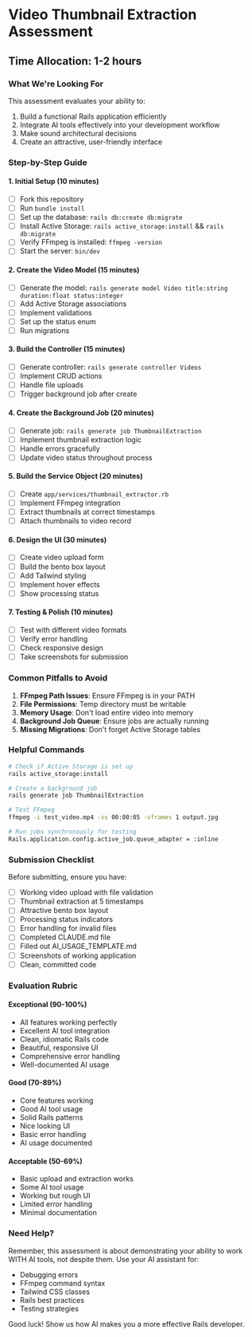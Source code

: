 # Video Thumbnail Extraction Assessment

## Time Allocation: 1-2 hours

### What We're Looking For

This assessment evaluates your ability to:
1. Build a functional Rails application efficiently
2. Integrate AI tools effectively into your development workflow
3. Make sound architectural decisions
4. Create an attractive, user-friendly interface

### Step-by-Step Guide

#### 1. Initial Setup (10 minutes)
- [ ] Fork this repository
- [ ] Run `bundle install`
- [ ] Set up the database: `rails db:create db:migrate`
- [ ] Install Active Storage: `rails active_storage:install` && `rails db:migrate`
- [ ] Verify FFmpeg is installed: `ffmpeg -version`
- [ ] Start the server: `bin/dev`

#### 2. Create the Video Model (15 minutes)
- [ ] Generate the model: `rails generate model Video title:string duration:float status:integer`
- [ ] Add Active Storage associations
- [ ] Implement validations
- [ ] Set up the status enum
- [ ] Run migrations

#### 3. Build the Controller (15 minutes)
- [ ] Generate controller: `rails generate controller Videos`
- [ ] Implement CRUD actions
- [ ] Handle file uploads
- [ ] Trigger background job after create

#### 4. Create the Background Job (20 minutes)
- [ ] Generate job: `rails generate job ThumbnailExtraction`
- [ ] Implement thumbnail extraction logic
- [ ] Handle errors gracefully
- [ ] Update video status throughout process

#### 5. Build the Service Object (20 minutes)
- [ ] Create `app/services/thumbnail_extractor.rb`
- [ ] Implement FFmpeg integration
- [ ] Extract thumbnails at correct timestamps
- [ ] Attach thumbnails to video record

#### 6. Design the UI (30 minutes)
- [ ] Create video upload form
- [ ] Build the bento box layout
- [ ] Add Tailwind styling
- [ ] Implement hover effects
- [ ] Show processing status

#### 7. Testing & Polish (10 minutes)
- [ ] Test with different video formats
- [ ] Verify error handling
- [ ] Check responsive design
- [ ] Take screenshots for submission

### Common Pitfalls to Avoid

1. **FFmpeg Path Issues**: Ensure FFmpeg is in your PATH
2. **File Permissions**: Temp directory must be writable
3. **Memory Usage**: Don't load entire video into memory
4. **Background Job Queue**: Ensure jobs are actually running
5. **Missing Migrations**: Don't forget Active Storage tables

### Helpful Commands

```bash
# Check if Active Storage is set up
rails active_storage:install

# Create a background job
rails generate job ThumbnailExtraction

# Test FFmpeg
ffmpeg -i test_video.mp4 -ss 00:00:05 -vframes 1 output.jpg

# Run jobs synchronously for testing
Rails.application.config.active_job.queue_adapter = :inline
```

### Submission Checklist

Before submitting, ensure you have:
- [ ] Working video upload with file validation
- [ ] Thumbnail extraction at 5 timestamps
- [ ] Attractive bento box layout
- [ ] Processing status indicators
- [ ] Error handling for invalid files
- [ ] Completed CLAUDE.md file
- [ ] Filled out AI_USAGE_TEMPLATE.md
- [ ] Screenshots of working application
- [ ] Clean, committed code

### Evaluation Rubric

#### Exceptional (90-100%)
- All features working perfectly
- Excellent AI tool integration
- Clean, idiomatic Rails code
- Beautiful, responsive UI
- Comprehensive error handling
- Well-documented AI usage

#### Good (70-89%)
- Core features working
- Good AI tool usage
- Solid Rails patterns
- Nice looking UI
- Basic error handling
- AI usage documented

#### Acceptable (50-69%)
- Basic upload and extraction works
- Some AI tool usage
- Working but rough UI
- Limited error handling
- Minimal documentation

### Need Help?

Remember, this assessment is about demonstrating your ability to work WITH AI tools, not despite them. Use your AI assistant for:
- Debugging errors
- FFmpeg command syntax
- Tailwind CSS classes
- Rails best practices
- Testing strategies

Good luck! Show us how AI makes you a more effective Rails developer.